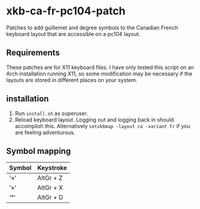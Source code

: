 # xkb-ca-fr-pc104-patch

Patches to add guillemet and degree symbols to the Canadian French keyboard
layout that are accessible on a pc104 layout. 

## Requirements

These patches are for X11 keyboard files. I have only tested this script on
an Arch installation running X11, so some modification may be necessary if
the layouts are stored in different places on your system.

## installation

1. Run `install.sh` as superuser.
2. Reload keyboard layout. Logging out and logging back in should accomplish
this. Alternatively `setxkbmap -layout ca -variant fr` if you are feeling
adventurous.


## Symbol mapping
| Symbol | Keystroke |
|--------|-----------|
| '«'    | AltGr + Z |
| '»'    | AltGr + X |
| '°'    | AltGr + D |

